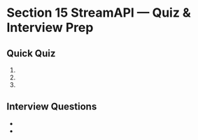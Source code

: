 # Section 15 StreamAPI — Quiz & Interview Prep

## Quick Quiz
1. 
2. 
3. 

## Interview Questions
- 
- 

